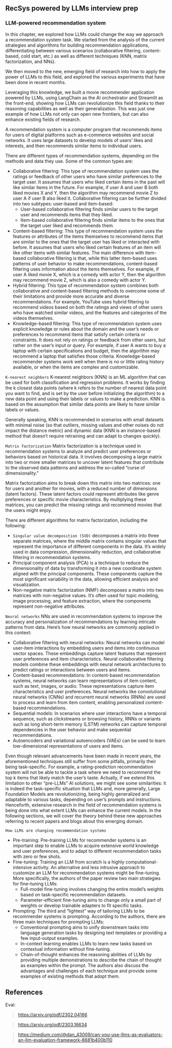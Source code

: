 ## RecSys powered by LLMs interview prep



### LLM-powered recommendation system
In this chapter, we explored how LLMs could change the way we approach a recommendation system task. We started from the analysis of the current strategies and algorithms for building recommendation applications, differentiating between various scenarios (collaborative filtering, content-based, cold start, etc.) as well as different techniques (KNN, matrix factorization, and NNs).

We then moved to the new, emerging field of research into how to apply the power of LLMs to this field, and explored the various experiments that have been done in recent months.

Leveraging this knowledge, we built a movie recommender application powered by LLMs, using LangChain as the AI orchestrator and Streamlit as the front-end, showing how LLMs can revolutionize this field thanks to their reasoning capabilities as well as their generalization. This was just one example of how LLMs not only can open new frontiers, but can also enhance existing fields of research.

A recommendation system is a computer program that recommends items for users of digital platforms such as e-commerce websites and social networks. It uses large datasets to develop models of users’ likes and interests, and then recommends similar items to individual users.

There are different types of recommendation systems, depending on the methods and data they use. Some of the common types are:
- Collaborative filtering: This type of recommendation system uses the ratings or feedback of other users who have similar preferences to the target user. It assumes that users who liked certain items in the past will like similar items in the future. For example, if user A and user B both liked movies X and Y, then the algorithm may recommend movie Z to user A if user B also liked it.
Collaborative filtering can be further divided into two subtypes: user-based and item-based:
  - User-based collaborative filtering finds similar users to the target user and recommends items that they liked.
  - Item-based collaborative filtering finds similar items to the ones that the target user liked and recommends them.
- Content-based filtering: This type of recommendation system uses the features or attributes of the items themselves to recommend items that are similar to the ones that the target user has liked or interacted with before. It assumes that users who liked certain features of an item will like other items with similar features. The main difference with item-based collaborative filtering is that, while this latter item-based uses patterns of user behavior to make recommendations, content-based filtering uses information about the items themselves. For example, if user A liked movie X, which is a comedy with actor Y, then the algorithm may recommend movie Z, which is also a comedy with actor Y.
- Hybrid filtering: This type of recommendation system combines both collaborative and content-based filtering methods to overcome some of their limitations and provide more accurate and diverse recommendations. For example, YouTube uses hybrid filtering to recommend videos based on both the ratings and views of other users who have watched similar videos, and the features and categories of the videos themselves.
- Knowledge-based filtering: This type of recommendation system uses explicit knowledge or rules about the domain and the user’s needs or preferences to recommend items that satisfy certain criteria or constraints. It does not rely on ratings or feedback from other users, but rather on the user’s input or query. For example, if user A wants to buy a laptop with certain specifications and budget, then the algorithm may recommend a laptop that satisfies those criteria. Knowledge-based recommender systems work well when there is no or little rating history available, or when the items are complex and customizable.

`K-nearest neighbors`
K-nearest neighbors (KNN) is an ML algorithm that can be used for both classification and regression problems. It works by finding the k closest data points (where k refers to the number of nearest data point you want to find, and is set by the user before initializing the algorithm) to a new data point and using their labels or values to make a prediction. KNN is based on the assumption that similar data points are likely to have similar labels or values.

Generally speaking, KNN is recommended in scenarios with small datasets with minimal noise (so that outliers, missing values and other noises do not impact the distance metric) and dynamic data (KNN is an instance-based method that doesn’t require retraining and can adapt to changes quickly).

`Matrix factorization`
Matrix factorization is a technique used in recommendation systems to analyze and predict user preferences or behaviors based on historical data. It involves decomposing a large matrix into two or more smaller matrices to uncover latent features that contribute to the observed data patterns and address the so-called “curse of dimensionality.”

Matrix factorization aims to break down this matrix into two matrices: one for users and another for movies, with a reduced number of dimensions (latent factors). These latent factors could represent attributes like genre preferences or specific movie characteristics. By multiplying these matrices, you can predict the missing ratings and recommend movies that the users might enjoy.

There are different algorithms for matrix factorization, including the following:
- `Singular value decomposition (SVD)` decomposes a matrix into three separate matrices, where the middle matrix contains singular values that represent the importance of different components in the data. It’s widely used in data compression, dimensionality reduction, and collaborative filtering in recommendation systems.
- Principal component analysis (PCA) is a technique to reduce the dimensionality of data by transforming it into a new coordinate system aligned with the principal components. These components capture the most significant variability in the data, allowing efficient analysis and visualization.
- Non-negative matrix factorization (NMF) decomposes a matrix into two matrices with non-negative values. It’s often used for topic modeling, image processing, and feature extraction, where the components represent non-negative attributes.

`Neural networks`
NNs are used in recommendation systems to improve the accuracy and personalization of recommendations by learning intricate patterns from data. Here’s how neural networks are commonly applied in this context:
- Collaborative filtering with neural networks: Neural networks can model user-item interactions by embedding users and items into continuous vector spaces. These embeddings capture latent features that represent user preferences and item characteristics. Neural collaborative filtering models combine these embeddings with neural network architectures to predict ratings or interactions between users and items.
- Content-based recommendations: In content-based recommendation systems, neural networks can learn representations of item content, such as text, images, or audio. These representations capture item characteristics and user preferences. Neural networks like convolutional neural networks (CNNs) and recurrent neural networks (RNNs) are used to process and learn from item content, enabling personalized content-based recommendations.
- Sequential models: In scenarios where user interactions have a temporal sequence, such as clickstreams or browsing history, RNNs or variants such as long short-term memory (LSTM) networks can capture temporal dependencies in the user behavior and make sequential recommendations.
- Autoencoders and variational autoencoders (VAEs) can be used to learn low-dimensional representations of users and items.

Even though relevant advancements have been made in recent years, the aforementioned techniques still suffer from some pitfalls, primarily their being task-specific. For example, a rating-prediction recommendation system will not be able to tackle a task where we need to recommend the top k items that likely match the user’s taste. Actually, if we extend this limitation to other “pre-LLMs” AI solutions, we might see some similarities: it is indeed the task-specific situation that LLMs and, more generally, Large Foundation Models are revolutionizing, being highly generalized and adaptable to various tasks, depending on user’s prompts and instructions. Henceforth, extensive research in the field of recommendation systems is being done into what extent LLMs can enhance the current models. In the following sections, we will cover the theory behind these new approaches referring to recent papers and blogs about this emerging domain.

`How LLMs are changing recommendation systems`
- Pre-training: Pre-training LLMs for recommender systems is an important step to enable LLMs to acquire extensive world knowledge and user preferences, and to adapt to different recommendation tasks with zero or few shots.
- Fine-tuning: Training an LLM from scratch is a highly computational-intensive activity. An alternative and less intrusive approach to customize an LLM for recommendation systems might be fine-tuning.
More specifically, the authors of the paper review two main strategies for fine-tuning LLMs:
  - Full-model fine-tuning involves changing the entire model’s weights based on task-specific recommendation datasets.
  - Parameter-efficient fine-tuning aims to change only a small part of weights or develop trainable adapters to fit specific tasks.
- Prompting: The third and “lightest” way of tailoring LLMs to be recommender systems is prompting. According to the authors, there are three main techniques for prompting LLMs:
  - Conventional prompting aims to unify downstream tasks into language generation tasks by designing text templates or providing a few input-output examples.
  - In-context learning enables LLMs to learn new tasks based on contextual information without fine-tuning.
  - Chain-of-thought enhances the reasoning abilities of LLMs by providing multiple demonstrations to describe the chain of thought as examples within the prompt. The authors also discuss the advantages and challenges of each technique and provide some examples of existing methods that adopt them.




## References

Eval:
> https://arxiv.org/pdf/2302.04166

> https://arxiv.org/pdf/2303.16634

> https://medium.com/@dan_43009/can-you-use-llms-as-evaluators-an-llm-evaluation-framework-8681b400b110

